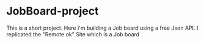 # JobBoard-project
This is a short project. Here i'm building a Job board using a free Json API.
I replicated the "Remote.ok" Site which is a Job board 

